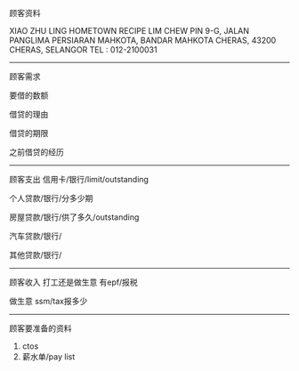 顾客资料

XIAO ZHU LING HOMETOWN RECIPE LIM CHEW PIN 9-G, JALAN PANGLIMA PERSIARAN MAHKOTA, BANDAR MAHKOTA CHERAS, 43200 CHERAS, SELANGOR TEL : 012-2100031

-----------------
顾客需求


要借的数额

借贷的理由

借贷的期限

之前借贷的经历


--------------
顾客支出
信用卡/银行/limit/outstanding


个人贷款/银行/分多少期

房屋贷款/银行/供了多久/outstanding

汽车贷款/银行/


其他贷款/银行/

-----------
顾客收入
打工还是做生意
有epf/报税

做生意 ssm/tax报多少

-------
顾客要准备的资料
1. ctos
2. 薪水单/pay list




